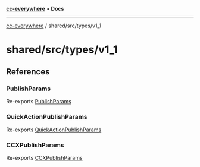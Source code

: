 [**cc-everywhere**](../../../index.md) • **Docs**

***

[cc-everywhere](../../../index.md) / shared/src/types/v1\_1

# shared/src/types/v1\_1

## References

### PublishParams

Re-exports [PublishParams](v1_1/OutputParams.md#publishparams)

### QuickActionPublishParams

Re-exports [QuickActionPublishParams](v1_1/OutputParams.md#quickactionpublishparams)

### CCXPublishParams

Re-exports [CCXPublishParams](v1_1/OutputParams.md#ccxpublishparams)
